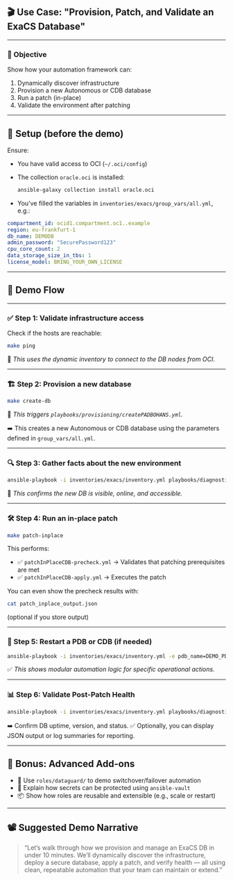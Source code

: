 ## 🎬 Use Case: "Provision, Patch, and Validate an ExaCS Database"

---

### 🎯 Objective

Show how your automation framework can:

1. Dynamically discover infrastructure
2. Provision a new Autonomous or CDB database
3. Run a patch (in-place)
4. Validate the environment after patching

---

## 🔧 Setup (before the demo)

Ensure:

* You have valid access to OCI (`~/.oci/config`)
* The collection `oracle.oci` is installed:

  ```bash
  ansible-galaxy collection install oracle.oci
  ```
* You’ve filled the variables in `inventories/exacs/group_vars/all.yml`, e.g.:

```yaml
compartment_id: ocid1.compartment.oc1..example
region: eu-frankfurt-1
db_name: DEMODB
admin_password: "SecurePassword123"
cpu_core_count: 2
data_storage_size_in_tbs: 1
license_model: BRING_YOUR_OWN_LICENSE
```

---

## 🚀 Demo Flow

---

### ✅ Step 1: Validate infrastructure access

Check if the hosts are reachable:

```bash
make ping
```

📌 *This uses the dynamic inventory to connect to the DB nodes from OCI.*

---

### 🏗️ Step 2: Provision a new database

```bash
make create-db
```

📌 *This triggers `playbooks/provisioning/createPADBOHANS.yml`.*

➡️ This creates a new Autonomous or CDB database using the parameters defined in `group_vars/all.yml`.

---

### 🔍 Step 3: Gather facts about the new environment

```bash
ansible-playbook -i inventories/exacs/inventory.yml playbooks/diagnostic/getFacts.yml
```

📌 *This confirms the new DB is visible, online, and accessible.*

---

### 🛠️ Step 4: Run an in-place patch

```bash
make patch-inplace
```

This performs:

* ✅ `patchInPlaceCDB-precheck.yml` → Validates that patching prerequisites are met
* ✅ `patchInPlaceCDB-apply.yml` → Executes the patch

You can even show the precheck results with:

```bash
cat patch_inplace_output.json
```

(optional if you store output)

---

### 🔄 Step 5: Restart a PDB or CDB (if needed)

```bash
ansible-playbook -i inventories/exacs/inventory.yml -e pdb_name=DEMO_PDB roles/restart/tasks/restartPDB.yml
```

✅ *This shows modular automation logic for specific operational actions.*

---

### 📊 Step 6: Validate Post-Patch Health

```bash
ansible-playbook -i inventories/exacs/inventory.yml playbooks/diagnostic/getFacts.yml
```

➡️ Confirm DB uptime, version, and status.
✅ Optionally, you can display JSON output or log summaries for reporting.

---

## 🎁 Bonus: Advanced Add-ons

* 🔄 Use `roles/dataguard/` to demo switchover/failover automation
* 🔐 Explain how secrets can be protected using `ansible-vault`
* 📦 Show how roles are reusable and extensible (e.g., scale or restart)

---

## 📽️ Suggested Demo Narrative

> “Let’s walk through how we provision and manage an ExaCS DB in under 10 minutes.
> We’ll dynamically discover the infrastructure, deploy a secure database, apply a patch, and verify health — all using clean, repeatable automation that your team can maintain or extend.”
